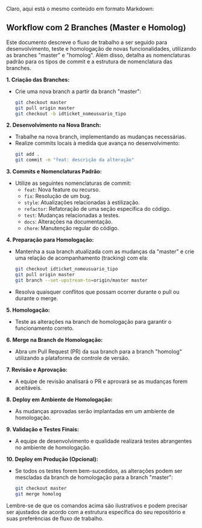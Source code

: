 Claro, aqui está o mesmo conteúdo em formato Markdown:

## Workflow com 2 Branches (Master e Homolog)

Este documento descreve o fluxo de trabalho a ser seguido para desenvolvimento, teste e homologação de novas funcionalidades, utilizando as branches "master" e "homolog". Além disso, detalha as nomenclaturas padrão para os tipos de commit e a estrutura de nomenclatura das branches.

**1. Criação das Branches:**
- Crie uma nova branch a partir da branch "master":
  ```bash
  git checkout master
  git pull origin master
  git checkout -b idticket_nomeusuario_tipo
  ```

**2. Desenvolvimento na Nova Branch:**
- Trabalhe na nova branch, implementando as mudanças necessárias.
- Realize commits locais à medida que avança no desenvolvimento:
  ```bash
  git add .
  git commit -m "feat: descrição da alteração"
  ```

**3. Commits e Nomenclaturas Padrão:**
- Utilize as seguintes nomenclaturas de commit:
  - `feat`: Nova feature ou recurso.
  - `fix`: Resolução de um bug.
  - `style`: Atualizações relacionadas à estilização.
  - `refactor`: Refatoração de uma seção específica do código.
  - `test`: Mudanças relacionadas a testes.
  - `docs`: Alterações na documentação.
  - `chore`: Manutenção regular do código.

**4. Preparação para Homologação:**
- Mantenha a sua branch atualizada com as mudanças da "master" e crie uma relação de acompanhamento (tracking) com ela:
  ```bash
  git checkout idticket_nomeusuario_tipo
  git pull origin master
  git branch --set-upstream-to=origin/master master
  ```
- Resolva quaisquer conflitos que possam ocorrer durante o pull ou durante o merge.

**5. Homologação:**
- Teste as alterações na branch de homologação para garantir o funcionamento correto.

**6. Merge na Branch de Homologação:**
- Abra um Pull Request (PR) da sua branch para a branch "homolog" utilizando a plataforma de controle de versão.

**7. Revisão e Aprovação:**
- A equipe de revisão analisará o PR e aprovará se as mudanças forem aceitáveis.

**8. Deploy em Ambiente de Homologação:**
- As mudanças aprovadas serão implantadas em um ambiente de homologação.

**9. Validação e Testes Finais:**
- A equipe de desenvolvimento e qualidade realizará testes abrangentes no ambiente de homologação.

**10. Deploy em Produção (Opcional):**
- Se todos os testes forem bem-sucedidos, as alterações podem ser mescladas da branch de homologação para a branch "master":
  ```bash
  git checkout master
  git merge homolog
  ```

Lembre-se de que os comandos acima são ilustrativos e podem precisar ser ajustados de acordo com a estrutura específica do seu repositório e suas preferências de fluxo de trabalho.
